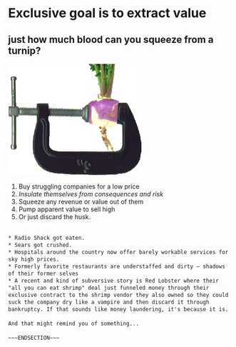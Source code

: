 <!SLIDE >
# Exclusive goal is to extract value
## just how much blood can you squeeze from a turnip?

![squeezing a turnip](/_images/squeezing.gif)

1. Buy struggling companies for a low price
1. *Insulate themselves from consequences and risk*
1. Squeeze any revenue or value out of them
1. Pump apparent value to sell high
1. Or just discard the husk.

~~~SECTION:notes~~~

* Radio Shack got eaten.
* Sears got crushed.
* Hospitals around the country now offer barely workable services for sky high prices.
* Formerly favorite restaurants are understaffed and dirty – shadows of their former selves
* A recent and kind of subversive story is Red Lobster where their "all you can eat shrimp" deal just funneled money through their exclusive contract to the shrimp vendor they also owned so they could suck the company dry like a vampire and then discard it through bankruptcy. If that sounds like money laundering, it's because it is.

And that might remind you of something...

~~~ENDSECTION~~~
